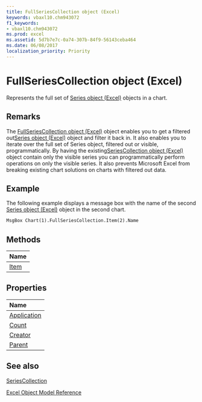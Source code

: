 ```yaml
---
title: FullSeriesCollection object (Excel)
keywords: vbaxl10.chm943072
f1_keywords:
- vbaxl10.chm943072
ms.prod: excel
ms.assetid: 5d7b7e7c-0a74-307b-84f9-56143ceba464
ms.date: 06/08/2017
localization_priority: Priority
---
```



# FullSeriesCollection object (Excel)

Represents the full set of [Series object (Excel)](Excel.Series(object).md) objects in a chart.


## Remarks

The [FullSeriesCollection object (Excel)](Excel.fullseriescollection.md) object enables you to get a filtered out[Series object (Excel)](Excel.Series(object).md) object and filter it back in. It also enables you to iterate over the full set of Series object, filtered out or visible, programmatically. By having the existing[SeriesCollection object (Excel)](Excel.SeriesCollection.md) object contain only the visible series you can programmatically perform operations on only the visible series. It also prevents Microsoft Excel from breaking existing chart solutions on charts with filtered out data.


## Example

The following example displays a message box with the name of the second [Series object (Excel)](Excel.Series(object).md) object in the second chart.


```vb
MsgBox Chart(1).FullSeriesCollection.Item(2).Name
```


## Methods



|Name|
|:-----|
|[Item](Excel.fullseriescollection.item.md)|

## Properties



|Name|
|:-----|
|[Application](Excel.fullseriescollection.application.md)|
|[Count](Excel.fullseriescollection.count.md)|
|[Creator](Excel.fullseriescollection.creator.md)|
|[Parent](Excel.fullseriescollection.parent.md)|

## See also


[SeriesCollection](Excel.SeriesCollection.md)



[Excel Object Model Reference](overview/Excel/object-model.md)
